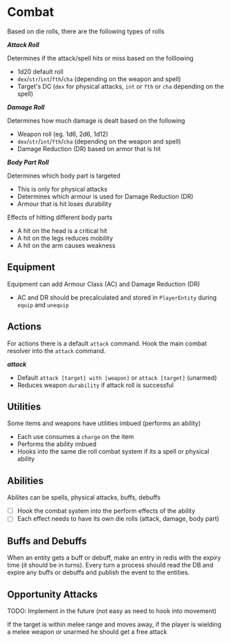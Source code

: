 # Combat

Based on die rolls, there are the following types of rolls

**_Attack Roll_**

Determines if the attack/spell hits or miss based on the folllowing

- 1d20 default roll
- `dex`/`str`/`int`/`fth`/`cha` (depending on the weapon and spell)
- Target's DC (`dex` for physical attacks, `int` or `fth` or `cha` depending on the spell)

**_Damage Roll_**

Determines how much damage is dealt based on the following

- Weapon roll (eg. 1d6, 2d6, 1d12)
- `dex`/`str`/`int`/`fth`/`cha` (depending on the weapon and spell)
- Damage Reduction (DR) based on armor that is hit

**_Body Part Roll_**

Determines which body part is targeted

- This is only for physical attacks
- Determines which armour is used for Damage Reduction (DR)
- Armour that is hit loses durability

Effects of hitting different body parts

- A hit on the head is a critical hit
- A hit on the legs reduces mobility
- A hit on the arm causes weakness

## Equipment

Equipment can add Armour Class (AC) and Damage Reduction (DR)

- AC and DR should be precalculated and stored in `PlayerEntity` during `equip` and `unequip`

## Actions

For actions there is a default `attack` command. Hook the main combat resolver into the `attack` command.

**_attack_**

- Default `attack [target] with [weapon]` or `attack [target]` (unarmed)
- Reduces weapon `durability` if attack roll is successful

## Utilities

Some items and weapons have utilities imbued (performs an ability)

- Each use consumes a `charge` on the item
- Performs the ability imbued
- Hooks into the same die roll combat system if its a spell or physical ability

## Abilities

Abilites can be spells, physical attacks, buffs, debuffs

- [ ] Hook the combat system into the perform effects of the ability
- [ ] Each effect needs to have its own die rolls (attack, damage, body part)

## Buffs and Debuffs

When an entity gets a buff or debuff, make an entry in redis with the expiry time (it should be in turns). Every turn a process should read the DB and expire any buffs or debuffs and publish the event to the entities.

## Opportunity Attacks

TODO: Implement in the future (not easy as need to hook into movement)

If the target is within melee range and moves away, if the player is wielding a melee weapon or unarmed he should get a free attack

